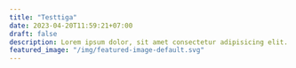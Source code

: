 ```yaml
---
title: "Testtiga"
date: 2023-04-20T11:59:21+07:00
draft: false
description: Lorem ipsum dolor, sit amet consectetur adipisicing elit. Nostrum error labore corrupti consectetur debitis. Nemo amet, repellat iure rerum ex temporibus magni delectus sequi laudantium, tempore autem! Sed, quo est?
featured_image: "/img/featured-image-default.svg"
---
```


